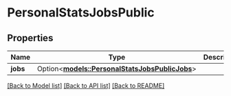 # PersonalStatsJobsPublic

## Properties

Name | Type | Description | Notes
------------ | ------------- | ------------- | -------------
**jobs** | Option<[**models::PersonalStatsJobsPublicJobs**](PersonalStatsJobsPublic_jobs.md)> |  | [optional]

[[Back to Model list]](../README.md#documentation-for-models) [[Back to API list]](../README.md#documentation-for-api-endpoints) [[Back to README]](../README.md)


